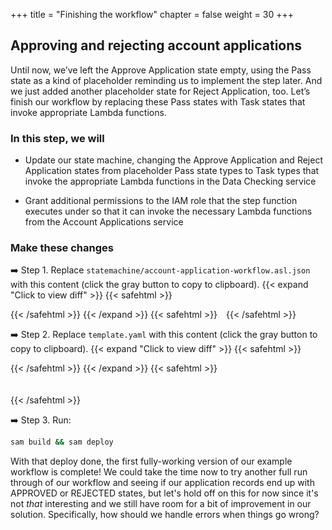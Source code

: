 +++
title = "Finishing the workflow"
chapter = false
weight = 30
+++

## Approving and rejecting account applications

Until now, we’ve left the Approve Application state empty, using the Pass state as a kind of placeholder reminding us to implement the step later. And we just added another placeholder state for Reject Application, too.  Let’s finish our workflow by replacing these Pass states with Task states that invoke appropriate Lambda functions.


### In this step, we will

* Update our state machine, changing the Approve Application and Reject Application states from placeholder Pass state types to Task types that invoke the appropriate Lambda functions in the Data Checking service

* Grant additional permissions to the IAM role that the step function executes under so that it can invoke the necessary Lambda functions from the Account Applications service


### Make these changes

➡️ Step 1. Replace `statemachine/account-application-workflow.asl.json` with <span class="clipBtn clipboard" data-clipboard-target="#idcodevariantsstatemachine4integratecallbackfromreview__accountapplicationworkflowasljsoncodevariantsstatemachine5addapprovereject__accountapplicationworkflowasljson">this content</span> (click the gray button to copy to clipboard). 
{{< expand "Click to view diff" >}} {{< safehtml >}}
<div id="diff-idcodevariantsstatemachine4integratecallbackfromreview__accountapplicationworkflowasljsoncodevariantsstatemachine5addapprovereject__accountapplicationworkflowasljson"></div> <script type="text/template" data-diff-for="diff-idcodevariantsstatemachine4integratecallbackfromreview__accountapplicationworkflowasljsoncodevariantsstatemachine5addapprovereject__accountapplicationworkflowasljson">diff --git a/code/variants/statemachine/4-integrate-callback-from-review__account-application-workflow.asl.json b/code/variants/statemachine/5-add-approve-reject__account-application-workflow.asl.json
index b61bc94..fe142b0 100644
--- a/code/variants/statemachine/4-integrate-callback-from-review__account-application-workflow.asl.json
+++ b/code/variants/statemachine/5-add-approve-reject__account-application-workflow.asl.json
@@ -71,11 +71,19 @@
             ]
         },
         "Reject Application": {
-            "Type": "Pass",
+            "Type": "Task",
+            "Parameters": {
+                "id.$": "$.application.id"
+            },
+            "Resource": "${RejectApplicationFunctionArn}",
             "End": true
         },
         "Approve Application": {
-            "Type": "Pass",
+            "Type": "Task",
+            "Parameters": {
+                "id.$": "$.application.id"
+            },
+            "Resource": "${ApproveApplicationFunctionArn}",
             "End": true
         }
     }
</script>
{{< /safehtml >}} {{< /expand >}}
{{< safehtml >}}
<textarea id="idcodevariantsstatemachine4integratecallbackfromreview__accountapplicationworkflowasljsoncodevariantsstatemachine5addapprovereject__accountapplicationworkflowasljson" style="position: relative; left: -1000px; width: 1px; height: 1px;">{
    "StartAt": "Check Name",
    "States": {
        "Check Name": {
            "Type": "Task",
            "Parameters": {
                "command": "CHECK_NAME",
                "data": {
                    "name.$": "$.application.name"
                }
            },
            "Resource": "${DataCheckingFunctionArn}",
            "ResultPath": "$.checks.name",
            "Next": "Check Address"
        },
        "Check Address": {
            "Type": "Task",
            "Parameters": {
                "command": "CHECK_ADDRESS",
                "data": {
                    "address.$": "$.application.address"
                }
            },
            "Resource": "${DataCheckingFunctionArn}",
            "ResultPath": "$.checks.address",
            "Next": "Review Required?"
        },
        "Review Required?": {
            "Type": "Choice",
            "Choices": [
                {
                    "Variable": "$.checks.name.flagged",
                    "BooleanEquals": true,
                    "Next": "Pending Review"
                },
                {
                    "Variable": "$.checks.address.flagged",
                    "BooleanEquals": true,
                    "Next": "Pending Review"
                }
            ],
            "Default": "Approve Application"
        },
        "Pending Review": {
            "Type": "Task",
            "Resource": "arn:aws:states:::lambda:invoke.waitForTaskToken",
            "Parameters": {
                "FunctionName": "${FlagApplicationFunctionName}",
                "Payload": {
                    "id.$": "$.application.id",
                    "flagType": "REVIEW",
                    "taskToken.$": "$$.Task.Token"
                }
            },
            "ResultPath": "$.review",
            "Next": "Review Approved?"
        },
        "Review Approved?": {
            "Type": "Choice",
            "Choices": [
                {
                    "Variable": "$.review.decision",
                    "StringEquals": "APPROVE",
                    "Next": "Approve Application"
                },
                {
                    "Variable": "$.review.decision",
                    "StringEquals": "REJECT",
                    "Next": "Reject Application"
                }
            ]
        },
        "Reject Application": {
            "Type": "Task",
            "Parameters": {
                "id.$": "$.application.id"
            },
            "Resource": "${RejectApplicationFunctionArn}",
            "End": true
        },
        "Approve Application": {
            "Type": "Task",
            "Parameters": {
                "id.$": "$.application.id"
            },
            "Resource": "${ApproveApplicationFunctionArn}",
            "End": true
        }
    }
}
</textarea>
{{< /safehtml >}}

➡️ Step 2. Replace `template.yaml` with <span class="clipBtn clipboard" data-clipboard-target="#idcodevariantstemplateyml3addreviewapplication__templateyamlcodevariantstemplateyml4passapproverejecttosfn__templateyaml">this content</span> (click the gray button to copy to clipboard). 
{{< expand "Click to view diff" >}} {{< safehtml >}}
<div id="diff-idcodevariantstemplateyml3addreviewapplication__templateyamlcodevariantstemplateyml4passapproverejecttosfn__templateyaml"></div> <script type="text/template" data-diff-for="diff-idcodevariantstemplateyml3addreviewapplication__templateyamlcodevariantstemplateyml4passapproverejecttosfn__templateyaml">diff --git a/code/variants/template.yml/3-add-review-application__template.yaml b/code/variants/template.yml/4-pass-approve-reject-to-sfn__template.yaml
index 272c2b5..b56265f 100644
--- a/code/variants/template.yml/3-add-review-application__template.yaml
+++ b/code/variants/template.yml/4-pass-approve-reject-to-sfn__template.yaml
@@ -10,11 +10,17 @@ Resources:
       DefinitionSubstitutions:
         DataCheckingFunctionArn: !GetAtt DataCheckingFunction.Arn
         FlagApplicationFunctionName: !Ref FlagApplicationFunction
+        ApproveApplicationFunctionArn: !GetAtt ApproveApplicationFunction.Arn
+        RejectApplicationFunctionArn: !GetAtt RejectApplicationFunction.Arn
       Policies:
         - LambdaInvokePolicy:
             FunctionName: !Ref DataCheckingFunction
         - LambdaInvokePolicy:
             FunctionName: !Ref FlagApplicationFunction
+        - LambdaInvokePolicy:
+            FunctionName: !Ref ApproveApplicationFunction
+        - LambdaInvokePolicy:
+            FunctionName: !Ref RejectApplicationFunction
 
   ApproveApplicationFunction:
     Type: AWS::Serverless::Function
</script>
{{< /safehtml >}} {{< /expand >}}
{{< safehtml >}}
<textarea id="idcodevariantstemplateyml3addreviewapplication__templateyamlcodevariantstemplateyml4passapproverejecttosfn__templateyaml" style="position: relative; left: -1000px; width: 1px; height: 1px;">AWSTemplateFormatVersion: "2010-09-09"
Transform: AWS::Serverless-2016-10-31
Description: Template for step-functions-workshop

Resources:
  ApplicationProcessingStateMachine:
    Type: AWS::Serverless::StateMachine
    Properties:
      DefinitionUri: statemachine/account-application-workflow.asl.json
      DefinitionSubstitutions:
        DataCheckingFunctionArn: !GetAtt DataCheckingFunction.Arn
        FlagApplicationFunctionName: !Ref FlagApplicationFunction
        ApproveApplicationFunctionArn: !GetAtt ApproveApplicationFunction.Arn
        RejectApplicationFunctionArn: !GetAtt RejectApplicationFunction.Arn
      Policies:
        - LambdaInvokePolicy:
            FunctionName: !Ref DataCheckingFunction
        - LambdaInvokePolicy:
            FunctionName: !Ref FlagApplicationFunction
        - LambdaInvokePolicy:
            FunctionName: !Ref ApproveApplicationFunction
        - LambdaInvokePolicy:
            FunctionName: !Ref RejectApplicationFunction

  ApproveApplicationFunction:
    Type: AWS::Serverless::Function
    Properties:
      FunctionName: sfn-workshop-ApproveApplication
      CodeUri: functions/account-applications/
      Handler: approve.handler
      Runtime: nodejs12.x
      Environment:
        Variables:
          APPLICATIONS_TABLE_NAME: !Ref ApplicationsTable
      Policies:
        - DynamoDBCrudPolicy:
            TableName: !Ref ApplicationsTable

  DataCheckingFunction:
    Type: AWS::Serverless::Function
    Properties:
      FunctionName: sfn-workshop-DataChecking
      CodeUri: functions/data-checking/
      Handler: data-checking.handler
      Runtime: nodejs12.x

  FindApplicationsFunction:
    Type: AWS::Serverless::Function
    Properties:
      FunctionName: sfn-workshop-FindApplications
      CodeUri: functions/account-applications/
      Handler: find.handler
      Runtime: nodejs12.x
      Environment:
        Variables:
          APPLICATIONS_TABLE_NAME: !Ref ApplicationsTable
      Policies:
        - DynamoDBCrudPolicy:
            TableName: !Ref ApplicationsTable

  FlagApplicationFunction:
    Type: AWS::Serverless::Function
    Properties:
      FunctionName: sfn-workshop-FlagApplication
      CodeUri: functions/account-applications/
      Handler: flag.handler
      Runtime: nodejs12.x
      Environment:
        Variables:
          APPLICATIONS_TABLE_NAME: !Ref ApplicationsTable
      Policies:
        - DynamoDBCrudPolicy:
            TableName: !Ref ApplicationsTable

  RejectApplicationFunction:
    Type: AWS::Serverless::Function
    Properties:
      FunctionName: sfn-workshop-RejectApplication
      CodeUri: functions/account-applications/
      Handler: reject.handler
      Runtime: nodejs12.x
      Environment:
        Variables:
          APPLICATIONS_TABLE_NAME: !Ref ApplicationsTable
      Policies:
        - DynamoDBCrudPolicy:
            TableName: !Ref ApplicationsTable

  ReviewApplicationFunction:
    Type: AWS::Serverless::Function
    Properties:
      FunctionName: sfn-workshop-ReviewApplication
      CodeUri: functions/account-applications/
      Handler: review.handler
      Runtime: nodejs12.x
      Environment:
        Variables:
          APPLICATIONS_TABLE_NAME: !Ref ApplicationsTable
      Policies:
        - DynamoDBCrudPolicy:
            TableName: !Ref ApplicationsTable
        - Statement:
          - Sid: AllowCallbacksToStateMachinePolicy
            Effect: "Allow"
            Action:
              - "states:SendTaskSuccess"
              - "states:SendTaskFailure"
            Resource: !Ref ApplicationProcessingStateMachine

  SubmitApplicationFunction:
    Type: AWS::Serverless::Function
    Properties:
      FunctionName: sfn-workshop-SubmitApplication
      CodeUri: functions/account-applications/
      Handler: submit.handler
      Runtime: nodejs12.x
      Environment:
        Variables:
          APPLICATIONS_TABLE_NAME: !Ref ApplicationsTable
          APPLICATION_PROCESSING_STEP_FUNCTION_ARN: !Ref ApplicationProcessingStateMachine
      Policies:
        - DynamoDBCrudPolicy:
            TableName: !Ref ApplicationsTable
        - StepFunctionsExecutionPolicy:
            StateMachineName: !GetAtt ApplicationProcessingStateMachine.Name

  ApplicationsTable:
    Type: 'AWS::DynamoDB::Table'
    Properties:
      TableName: !Sub StepFunctionWorkshop-AccountApplications-${AWS::StackName}
      AttributeDefinitions:
        -
          AttributeName: id
          AttributeType: S
        -
          AttributeName: state
          AttributeType: S
      KeySchema:
        -
          AttributeName: id
          KeyType: HASH
      BillingMode: PAY_PER_REQUEST
      GlobalSecondaryIndexes:
          -
              IndexName: state
              KeySchema:
                  -
                      AttributeName: state
                      KeyType: HASH
              Projection:
                  ProjectionType: ALL
Outputs:
  SubmitApplicationFunctionArn:
    Description: "Submit Application Function ARN"
    Value: !GetAtt SubmitApplicationFunction.Arn
  FlagApplicationFunctionArn:
    Description: "Flag Application Function ARN"
    Value: !GetAtt FlagApplicationFunction.Arn
  FindApplicationsFunctionArn:
    Description: "Find Applications Function ARN"
    Value: !GetAtt FlagApplicationFunction.Arn
  ApproveApplicationFunctionArn:
    Description: "Approve Application Function ARN"
    Value: !GetAtt FlagApplicationFunction.Arn
  RejectApplicationFunctionArn:
    Description: "Reject Application Function ARN"
    Value: !GetAtt FlagApplicationFunction.Arn
  DataCheckingFunctionArn:
    Description: "Data Checking Function ARN"
    Value: !GetAtt DataCheckingFunction.Arn
</textarea>
{{< /safehtml >}}

➡️ Step 3. Run:

```bash
sam build && sam deploy
```



With that deploy done, the first fully-working version of our example workflow is complete!  We could take the time now to try another full run through of our workflow and seeing if our application records end up with APPROVED or REJECTED states, but let's hold off on this for now since it's not *that* interesting and we still have room for a bit of improvement in our solution. Specifically, how should we handle errors when things go wrong?
